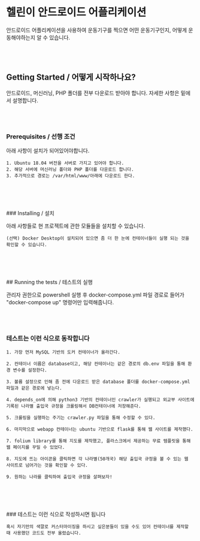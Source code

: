 # 헬린이 안드로이드 어플리케이션

안드로이드 어플리케이션을 사용하여 운동기구를 찍으면 어떤 운동기구인지, 어떻게 운동해야하는지 알 수 있습니다.
<br>
<br>
<br>
<br>
## Getting Started / 어떻게 시작하나요?

안드로이드, 머신러닝, PHP 폴더를 전부 다운로드 받아야 합니다.
자세한 사항은 밑에서 설명합니다.
<br>
<br>
<br>
<br>
### Prerequisites / 선행 조건

아래 사항이 설치가 되어있어야합니다.

```
1. Ubuntu 18.04 버전을 서버로 가지고 있어야 합니다.
2. 해당 서버에 머신러닝 폴더와 PHP 폴더를 다운로드 합니다.
3. 추가적으로 경로는 /var/html/www/아래에 다운로드 한다.
```
<br>
<br>
<br>
<br>
### Installing / 설치

아래 사항들로 현 프로젝트에 관한 모듈들을 설치할 수 있습니다.

```
(선택) Docker Desktop이 설치되어 있으면 좀 더 한 눈에 컨테이너들이 실행 되는 것을 확인할 수 있습니다.
```
<br>
<br>
<br>
<br>
## Running the tests / 테스트의 실행

관리자 권한으로 powershell 실행 후 docker-compose.yml 파일 경로로 들어가 "docker-compose up" 명령어만 입력해줍니다.
<br>
<br>
<br>
<br>
### 테스트는 이런 식으로 동작합니다

```
1. 가장 먼저 MySQL 기반의 도커 컨테이너가 올라간다.

2. 컨테이너 이름은 database이고, 해당 컨테이너는 같은 경로의 db.env 파일을 통해 환경 변수를 설정한다.

3. 볼륨 설정으로 인해 좀 전에 다운로드 받은 database 폴더를 docker-compose.yml 파일과 같은 경로에 넣는다.

4. depends_on에 의해 python3 기반의 컨테이너인 crawler가 실행되고 외교부 사이트에 기록된 나라별 출입국 규정을 크롤링해서 DB컨테이너에 저장해준다.

5. 크롤링을 실행하는 주기는 crawler.py 파일을 통해 수정할 수 있다.

6. 마지막으로 webapp 컨테이너는 ubuntu 기반으로 flask를 통해 웹 사이트를 제작했다.

7. folium library를 통해 지도를 제작했고, 플라스크에서 제공하는 무료 템플릿을 통해 웹 페이지를 꾸밀 수 있었다.

8. 지도에 뜨는 아이콘을 클릭하면 각 나라별(50개국) 해당 출입국 규정을 볼 수 있는 웹 사이트로 넘어가는 것을 확인할 수 있다.

9. 원하는 나라를 클릭하여 출입국 규정을 살펴보자!
```
<br>
<br>
<br>
<br>
### 테스트는 이런 식으로 작성하시면 됩니다

```
혹시 자기만의 색깔로 커스터마이징을 하시고 싶은분들이 있을 수도 있어 컨테이너를 제작할 때 사용했던 코드도 전부 올렸습니다.
```

